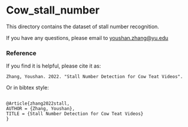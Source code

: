 # Cow_stall_number

This directory contains the dataset of stall number recognition. 


If you have any questions, please email to youshan.zhang@yu.edu


### Reference

If you find it is helpful, please cite it as:

`
Zhang, Youshan. 2022. "Stall Number Detection for Cow Teat Videos".
`


Or in bibtex style:

```

@Article{zhang2022stall,
AUTHOR = {Zhang, Youshan},
TITLE = {Stall Number Detection for Cow Teat Videos}
}
